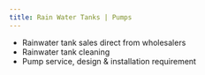 ```yaml
---
title: Rain Water Tanks | Pumps
---
```


- Rainwater tank sales direct from wholesalers
- Rainwater tank cleaning
- Pump service, design & installation requirement

